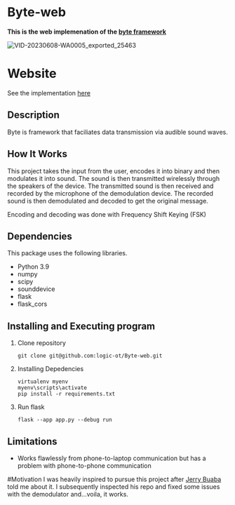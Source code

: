 # Byte-web

<b>This is the web implemenation of the [byte framework](https://github.com/logic-OT/Byte/tree/update)</b> 

![VID-20230608-WA0005_exported_25463](https://github.com/logic-OT/Byte-web/assets/61668807/13c7f2bc-64b8-4798-b9a0-17d9eced7e56)


# Website
See the implementation [here](http://bytenets.pythonanywhere.com/)
## Description
Byte is framework that faciliates data transmission via audible sound waves.

## How It Works
This project takes the input from the user, encodes it into binary and then modulates it into sound. The sound is then transmitted wirelessly through the speakers of the device. The transmitted sound is then received and recorded by the microphone of the demodulation device. The recorded sound is then demodulated and decoded to get the original message.

Encoding and decoding was done with Frequency Shift Keying (FSK)

## Dependencies
This package uses the following libraries.
* Python 3.9
* numpy
* scipy
* sounddevice
* flask
* flask_cors

## Installing and Executing program

1. Clone repository
    ```
    git clone git@github.com:logic-ot/Byte-web.git
    ```
2. Installing Depedencies
    ```
    virtualenv myenv
    myenv\scripts\activate    
    pip install -r requirements.txt
    ```
3. Run flask
   ```
   flask --app app.py --debug run
   ```
  ## Limitations

- Works flawlessly from phone-to-laptop communication but has a problem with phone-to-phone communication

#Motivation
I was heavily inspired to pursue this project after [Jerry Buaba](https://github.com/buabaj) told me about it. I  subsequently inspected his repo and fixed some issues with the demodulator and...voila, it works.
